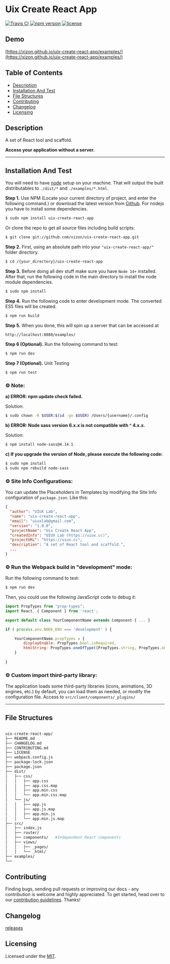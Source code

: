 # Uix Create React App


[![Travis CI](https://img.shields.io/travis/com/xizon/uix-create-react-app?style=for-the-badge)](https://travis-ci.com/xizon/uix-create-react-app/)
[![npm version](https://img.shields.io/npm/v/uix-create-react-app?style=for-the-badge)](https://www.npmjs.com/package/uix-create-react-app)
[![license](https://img.shields.io/badge/license-MIT-brightgreen.svg?style=for-the-badge)](LICENSE)


## Demo

[https://xizon.github.io/uix-create-react-app/examples/](https://xizon.github.io/uix-create-react-app/examples/)



## Table of Contents


* [Description](#description)
* [Installation And Test](#installation-and-test)
* [File Structures](#file-structures)
* [Contributing](#contributing)
* [Changelog](#changelog)
* [Licensing](#licensing)



## Description

A set of React tool and scaffold. 

**Access your application without a server.**


* * *


## Installation And Test

You will need to have [node](https://nodejs.org/) setup on your machine. That will output the built distributables to `./dist/*` and `./examples/*.html`.


**Step 1.** Use NPM (Locate your current directory of project, and enter the following command.) or download the latest version from [Github](https://github.com/xizon/uix-create-react-app). For nodejs you have to install some dependencies.

```sh
$ sudo npm install uix-create-react-app
```

Or clone the repo to get all source files including build scripts: 

```sh
$ git clone git://github.com/xizon/uix-create-react-app.git
```


**Step 2.** First, using an absolute path into your `"uix-create-react-app/"` folder directory.

```sh
$ cd /{your_directory}/uix-create-react-app
```


**Step 3.** Before doing all dev stuff make sure you have `Node 14+` installed. After that, run the following code in the main directory to install the node module dependencies.

```sh
$ sudo npm install
```


**Step 4.** Run the following code to enter development mode. The converted ES5 files will be created.

```sh
$ npm run build
```

**Step 5.** When you done, this will spin up a server that can be accessed at

```sh
http://localhost:8080/examples/
```


**Step 6 (Optional).** Run the following command to test:

```sh
$ npm run dev
```


**Step 7 (Optional).** Unit Testing

```sh
$ npm run test
```




### ⚙️ Note:
 
**a) ERROR: npm update check failed.**

Solution:

```sh
$ sudo chown -R $USER:$(id -gn $USER) /Users/{username}/.config
```

**b) ERROR: Node sass version 6.x.x is not compatible with ^ 4.x.x.**

Solution:

```sh
$ npm install node-sass@4.14.1
```


**c) If you upgrade the version of Node, please execute the following code:**

```sh
$ sudo npm install
$ sudo npm rebuild node-sass
```



### ⚙️ Site Info Configurations:

You can update the Placeholders in Templates by modifying the Site Info configuration of `package.json`. Like this:

```json
{
  "author": "UIUX Lab",
  "name": "uix-create-react-app",
  "email": "uiuxlab@gmail.com",
  "version": "1.0.0",
  "projectName": "Uix Create React App",
  "createdInfo": "UIUX Lab (https://uiux.cc)",
  "projectURL": "https://uiux.cc",
  "description": "A set of React tool and scaffold.",
  ...
}
```



### ⚙️ Run the Webpack build in "development" mode:

Run the following command to test:

```sh
$ npm run dev
```

Then, you could use the following JavaScript code to debug it:


```js
import PropTypes from "prop-types";
import React, { Component } from 'react';

export default class YourComponentName extends Component { ... }

if ( process.env.NODE_ENV === 'development' ) {

	YourComponentName.propTypes = {
	    displayEnable: PropTypes.bool.isRequired,
		htmlString: PropTypes.oneOfType([PropTypes.string, PropTypes.object])
	}
	
}
```


### ⚙️ Custom import third-party library:

The application loads some third-party libraries (icons, animations, 3D engines, etc.) by default, you can load them as needed, or modify the configuration file. Access to `src/client/components/_plugins/`





* * *


## File Structures



```sh

uix-create-react-app/
├── README.md
├── CHANGELOG.md
├── CONTRIBUTING.md
├── LICENSE
├── webpack.config.js
├── package-lock.json
├── package.json
├── dist/
│   ├── css/
│   │   ├── app.css
│   │   ├── app.css.map
│   │   ├── app.min.css
│   │   └── app.min.css.map
│   └── js/
│   │   ├── app.js
│   │   ├── app.js.map
│   │   ├── app.min.js
│   │   └── app.min.js.map
├── src/
│   ├── index.js
│   ├── router/
│   ├── components/   #Independent React components
│   ├── views/
│   │   ├── _pages/
│   │   └── _html/
├── examples/
└──
```



## Contributing

Finding bugs, sending pull requests or improving our docs - any contribution is welcome and highly appreciated. To get started, head over to our [contribution guidelines](CONTRIBUTING.md). Thanks!


## Changelog

[releases](CHANGELOG.md)



## Licensing

Licensed under the [MIT](https://opensource.org/licenses/MIT).

